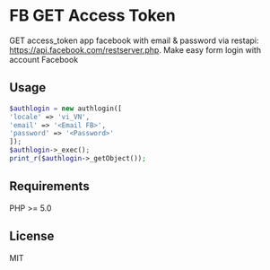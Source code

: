 # FB GET Access Token
GET access_token app facebook with email &amp; password via restapi: https://api.facebook.com/restserver.php. Make easy form login with account Facebook

## Usage
```php
$authlogin = new authlogin([
'locale' => 'vi_VN',
'email' => '<Email FB>',
'password' => '<Password>'
]);
$authlogin->_exec();
print_r($authlogin->_getObject());
```

## Requirements
PHP >= 5.0

## License
MIT
